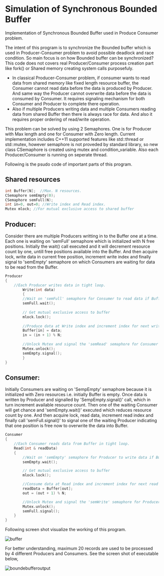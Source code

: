 # Simulation of Synchronous Bounded Buffer
Implementation of Synchronous Bounded Buffer used in Produce Consumer problem. 

The intent of this program is to synchronize the Bounded buffer which is used in Producer-Consumer problem to avoid possible deadlock and race condition. So main focus is on how Bounded buffer can be synchronized? This code does not covers real Producer/Consumer process creation part like fork() or Shared memory creating system calls purposefuly.

* In classical Producer-Consumer problem, if consumer wants to read data from shared memory like fixed length resource buffer, the Consumer cannot read data before the data is produced by Producer. And same way the Producer cannot overwrite data before the data is consumed by Consumer. It requires signaling mechanism for both Consumer and Producer to complete there operation.
* Also if multiple Producers writing data and multiple Consumers reading data from shared Buffer then there is always race for data. And also it requires proper ordering of read/write operation.

This problem can be solved by using 2 Semaphores. One is for Producer with Max length and one for Consumer with Zero length. Current implementation includes C++11 supported features like std::thread or std::mutex, however semaphore is not proveded by standard library, so new class CSemaphore is created using mutex and condition_variable. Also each Producer/Consumer is running on seperate thread.

Following is the psudo code of important parts of this program.

## Shared resources
```C
int Buffer[N];  //Max. N resources.
CSemaphore semEmpty(0);
CSemaphore semFull(N);
int in=0, out=0; //Write index and Read index.
Mutex mlock; //For mutual exclusive access to shared buffer
```

## Producer:
Consider there are multiple Producers writting in to the Buffer one at a time. Each one is waiting on 'semFull' semaphore which is initialized with N free positions. Initially the wait() call executed and it will decrement resource count by one, untill free positions available into the Buffer. And then acquire lock, write data in current free position, increment write index and finally signal to 'semEmpty' semaphore on which Consumers are waiting for data to be read from the Buffer.

```C
Producer
{
	//Each Producer writes data in tight loop.
    	Write(int data)
    	{
		//Wait on 'semFull' semaphore for Consumer to read data if Buffer is Full.
		semFull.wait(); 
	
		// Get mutual exclusive access to buffer
		mlock.lock(); 
	
		//Produce data at Write index and increment index for next write operation
		Buffer[in] = data;      
		in = (in + 1) % N;
	
		//Unlock Mutex and signal the 'semRead' semaphore for Consumer to read data.
		Mutex.unlock();  
		semEmpty.signal();
    	}
}	
```

## Consumer:
Initially Consumers are waiting on 'SempEmpty' semaphore because it is initialized with Zero resources i.e. initially Buffer is empty. Once data is written by Producer and signalled by 'SempEmpty.signal()' call, which in turn increment available resource count. Then one of the waiting Consumer will get chance and 'semEmpty.wait()' executed which reduces resource count by one. And then acquire lock, read data, increment read index and finally call 'semFull.signal()' to signal one of the waiting Producer indicating that one position is free now to overwrite the data into Buffer.

```C
Consumer
{
	//Each Consumer reads data from Buffer in tight loop.
	Read(int & readData)
	{
		//Wait on 'semEmpty' semaphore for Producer to write data if Buffer is Empty.
		semEmpty.wait(); 

		// Get mutual exclusive access to buffer
		mlock.lock(); 

		//Consume data at Read index and increment index for next read operation  
		readData = Buffer[out];    
		out = (out + 1) % N;

		//Unlock Mutex and signal the 'semWrite' semaphore for Producer to write data.
		Mutex.unlock();   
		semFull.signal();
	}
}
```
Following screen shot visualize the working of this program.

![buffer](https://user-images.githubusercontent.com/6056609/41194295-e5030468-6c36-11e8-8da9-0f496e290efc.png)

For better understanding, maximum 20 records are used to be processed by 4 different Producers and Consumers. See the screen shot of executable below,

![boundebufferoutput](https://user-images.githubusercontent.com/6056609/40879947-3a35ba78-66c6-11e8-80fa-958867de0fdc.png)



